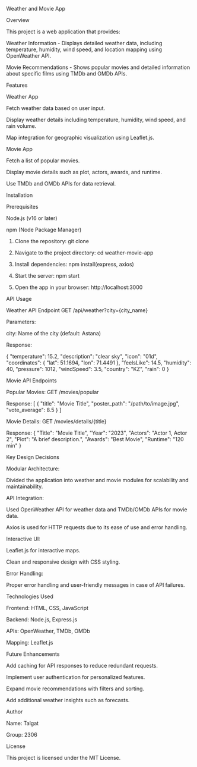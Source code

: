Weather and Movie App

Overview

This project is a web application that provides:

Weather Information - Displays detailed weather data, including temperature, humidity, wind speed, and location mapping using OpenWeather API.

Movie Recommendations - Shows popular movies and detailed information about specific films using TMDb and OMDb APIs.

Features

Weather App

Fetch weather data based on user input.

Display weather details including temperature, humidity, wind speed, and rain volume.

Map integration for geographic visualization using Leaflet.js.

Movie App

Fetch a list of popular movies.

Display movie details such as plot, actors, awards, and runtime.

Use TMDb and OMDb APIs for data retrieval.

Installation

Prerequisites

Node.js (v16 or later)

npm (Node Package Manager)

1. Clone the repository:
git clone <repository-url>

2. Navigate to the project directory:
cd weather-movie-app

3. Install dependencies:
npm install(express, axios)

4. Start the server:
npm start

5. Open the app in your browser:
http://localhost:3000

API Usage

Weather API Endpoint
GET /api/weather?city={city_name}

Parameters:

city: Name of the city (default: Astana)

Response:

{
  "temperature": 15.2,
  "description": "clear sky",
  "icon": "01d",
  "coordinates": {
    "lat": 51.1694,
    "lon": 71.4491
  },
  "feelsLike": 14.5,
  "humidity": 40,
  "pressure": 1012,
  "windSpeed": 3.5,
  "country": "KZ",
  "rain": 0
}

Movie API Endpoints

Popular Movies:
GET /movies/popular

Response:
[
  {
    "title": "Movie Title",
    "poster_path": "/path/to/image.jpg",
    "vote_average": 8.5
  }
]

Movie Details:
GET /movies/details/{title}

Response:
{
  "Title": "Movie Title",
  "Year": "2023",
  "Actors": "Actor 1, Actor 2",
  "Plot": "A brief description.",
  "Awards": "Best Movie",
  "Runtime": "120 min"
}

Key Design Decisions

Modular Architecture:

Divided the application into weather and movie modules for scalability and maintainability.

API Integration:

Used OpenWeather API for weather data and TMDb/OMDb APIs for movie data.

Axios is used for HTTP requests due to its ease of use and error handling.

Interactive UI:

Leaflet.js for interactive maps.

Clean and responsive design with CSS styling.

Error Handling:

Proper error handling and user-friendly messages in case of API failures.

Technologies Used

Frontend: HTML, CSS, JavaScript

Backend: Node.js, Express.js

APIs: OpenWeather, TMDb, OMDb

Mapping: Leaflet.js

Future Enhancements

Add caching for API responses to reduce redundant requests.

Implement user authentication for personalized features.

Expand movie recommendations with filters and sorting.

Add additional weather insights such as forecasts.

Author

Name: Talgat

Group: 2306

License

This project is licensed under the MIT License.